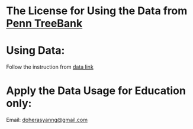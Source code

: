 # The License for Using the Data from [Penn TreeBank](https://catalog.ldc.upenn.edu/LDC99T42)

Using Data:
========

Follow the instruction from [data link](https://catalog.ldc.upenn.edu/LDC99T42)

Apply the Data Usage for Education only:
========

Email: doherasyanng@gmail.com

